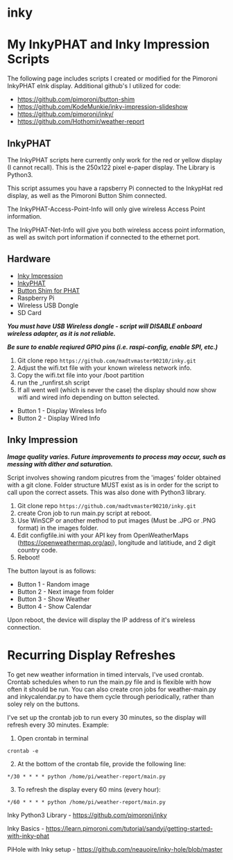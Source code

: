 # inky #
My InkyPHAT and Inky Impression Scripts
 =============
The following page includes scripts I created or modified for the Pimoroni InkyPHAT eInk display.
Additional github's I utilized for code:
* https://github.com/pimoroni/button-shim
* https://github.com/KodeMunkie/inky-impression-slideshow
* https://github.com/pimoroni/inky/
* https://github.com/Hothomir/weather-report

## InkyPHAT ##
The InkyPHAT scripts here currently only work for the red or yellow display (I cannot recall). This is the 250x122 pixel e-paper display. The Library is Python3.

This script assumes you have a rapsberry Pi connected to the InkypHat red display, as well as the Pimoroni Button Shim connected.

The InkyPHAT-Access-Point-Info will only give wireless Access Point information.

The InkyPHAT-Net-Info will give you both wireless access point information, as well as switch port information if connected to the ethernet port.

## Hardware ##

* [Inky Impression](https://shop.pimoroni.com/products/inky-impression-5-7)
* [InkyPHAT](https://shop.pimoroni.com/products/inky-phat)
* [Button Shim for PHAT](https://shop.pimoroni.com/products/button-shim)
* Raspberry Pi
* Wireless USB Dongle
* SD Card

***You must have USB Wireless dongle - script will DISABLE onboard wireless adapter, as it is not reliable.***

***Be sure to enable reqiured GPIO pins (i.e. raspi-config, enable SPI, etc.)***

1. Git clone repo `https://github.com/madtvmaster90210/inky.git`
2. Adjust the wifi.txt file with your known wireless network info.
3. Copy the wifi.txt file into your /boot partition
4. run the _runfirst.sh script
5. If all went well (which is never the case) the display should now show wifi and wired info depending on button selected.
* Button 1 - Display Wireless Info
* Button 2 - Display Wired Info


## Inky Impression ##
***Image quality varies. Future improvements to process may occur, such as messing with dither and saturation.***

Script involves showing random picutres from the 'images' folder obtained with a git clone. Folder structure MUST exist as is in order for the script to call upon the correct assets. This was also done with Python3 library.
1. Git clone repo `https://github.com/madtvmaster90210/inky.git`
2. create Cron job to run main.py script at reboot.
3. Use WinSCP or another method to put images (Must be .JPG or .PNG format) in the images folder.
4. Edit configfile.ini with your API key from OpenWeatherMaps (https://openweathermap.org/api), longitude and latitiude, and 2 digit country code.
5. Reboot!

The button layout is as follows:
* Button 1 - Random image
* Button 2 - Next image from folder
* Button 3 - Show Weather
* Button 4 - Show Calendar

Upon reboot, the device will display the IP address of it's wireless connection. 

# Recurring Display Refreshes
To get new weather information in timed intervals, I've used crontab. Crontab schedules when to run the main.py file and is flexible with how often it should be run. You can also create cron jobs for weather-main.py and inkycalendar.py to have them cycle through periodically, rather than soley rely on the buttons.

I've set up the crontab job to run every 30 minutes, so the display will refresh every 30 minutes. Example:
1. Open crontab in terminal
```
crontab -e
```
2. At the bottom of the crontab file, provide the following line:
```
*/30 * * * * python /home/pi/weather-report/main.py
```
3. To refresh the display every 60 mins (every hour):
```
*/60 * * * * python /home/pi/weather-report/main.py
```


Inky Python3 Library - https://github.com/pimoroni/inky 

Inky Basics - https://learn.pimoroni.com/tutorial/sandyj/getting-started-with-inky-phat

PiHole with Inky setup - https://github.com/neauoire/inky-hole/blob/master






